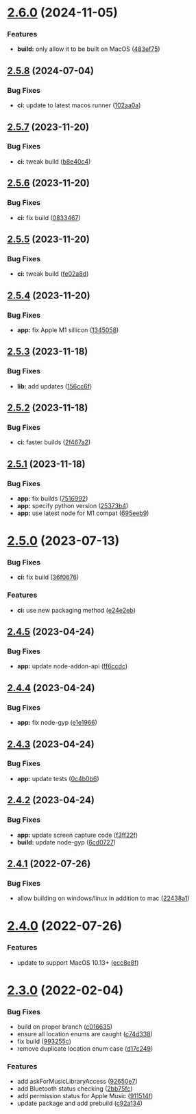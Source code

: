 # [2.6.0](https://github.com/hurdlegroup/node-mac-permissions/compare/v2.5.8...v2.6.0) (2024-11-05)


### Features

* **build:** only allow it to be built on MacOS ([483ef75](https://github.com/hurdlegroup/node-mac-permissions/commit/483ef75cd39a42af3328aa1039335a8384821654))

## [2.5.8](https://github.com/hurdlegroup/node-mac-permissions/compare/v2.5.7...v2.5.8) (2024-07-04)


### Bug Fixes

* **ci:** update to latest macos runner ([102aa0a](https://github.com/hurdlegroup/node-mac-permissions/commit/102aa0a72e6dad4c2cb4eaffe27b8628030d6905))

## [2.5.7](https://github.com/hurdlegroup/node-mac-permissions/compare/v2.5.6...v2.5.7) (2023-11-20)


### Bug Fixes

* **ci:** tweak build ([b8e40c4](https://github.com/hurdlegroup/node-mac-permissions/commit/b8e40c40a2010fd5aaccafd8d133519ca50d4274))

## [2.5.6](https://github.com/hurdlegroup/node-mac-permissions/compare/v2.5.5...v2.5.6) (2023-11-20)


### Bug Fixes

* **ci:** fix build ([0833467](https://github.com/hurdlegroup/node-mac-permissions/commit/0833467bbf32805c13b33fc4ae7b8f7cc3e8c167))

## [2.5.5](https://github.com/hurdlegroup/node-mac-permissions/compare/v2.5.4...v2.5.5) (2023-11-20)


### Bug Fixes

* **ci:** tweak build ([fe02a8d](https://github.com/hurdlegroup/node-mac-permissions/commit/fe02a8d6b6bd1da78dd90bb8e8ded1993bcffa9c))

## [2.5.4](https://github.com/hurdlegroup/node-mac-permissions/compare/v2.5.3...v2.5.4) (2023-11-20)


### Bug Fixes

* **app:** fix Apple M1 sillicon ([1345058](https://github.com/hurdlegroup/node-mac-permissions/commit/134505864623bf78f5588a408360052b37d50cf6))

## [2.5.3](https://github.com/hurdlegroup/node-mac-permissions/compare/v2.5.2...v2.5.3) (2023-11-18)


### Bug Fixes

* **lib:** add updates ([156cc6f](https://github.com/hurdlegroup/node-mac-permissions/commit/156cc6ff40aefa40e544b28bd841c97050be0c03))

## [2.5.2](https://github.com/hurdlegroup/node-mac-permissions/compare/v2.5.1...v2.5.2) (2023-11-18)


### Bug Fixes

* **ci:** faster builds ([2f467a2](https://github.com/hurdlegroup/node-mac-permissions/commit/2f467a2297bb7652c2d6e9d5ec58934955318f9d))

## [2.5.1](https://github.com/hurdlegroup/node-mac-permissions/compare/v2.5.0...v2.5.1) (2023-11-18)


### Bug Fixes

* **app:** fix builds ([7516992](https://github.com/hurdlegroup/node-mac-permissions/commit/75169927fe0e25ef3bd51f4db15aafe54eaf9fd4))
* **app:** specify python version ([25373b4](https://github.com/hurdlegroup/node-mac-permissions/commit/25373b469ef4a74bfcef9578650577671c23e262))
* **app:** use latest node for M1 compat ([695eeb9](https://github.com/hurdlegroup/node-mac-permissions/commit/695eeb96c979e370ebaa6584d24b87e7efd95200))

# [2.5.0](https://github.com/hurdlegroup/node-mac-permissions/compare/v2.4.5...v2.5.0) (2023-07-13)


### Bug Fixes

* **ci:** fix build ([36f0676](https://github.com/hurdlegroup/node-mac-permissions/commit/36f067606ef311fea6be73dd1a575a8ccee8c9c6))


### Features

* **ci:** use new packaging method ([e24e2eb](https://github.com/hurdlegroup/node-mac-permissions/commit/e24e2eb8ce2fa1955d52482a6aaa15d7a44f1851))

## [2.4.5](https://github.com/hurdlegroup/node-mac-permissions/compare/v2.4.4...v2.4.5) (2023-04-24)


### Bug Fixes

* **app:** update node-addon-api ([ff6ccdc](https://github.com/hurdlegroup/node-mac-permissions/commit/ff6ccdc588d247830730326f6577e67cfbf0b370))

## [2.4.4](https://github.com/hurdlegroup/node-mac-permissions/compare/v2.4.3...v2.4.4) (2023-04-24)


### Bug Fixes

* **app:** fix node-gyp ([e1e1966](https://github.com/hurdlegroup/node-mac-permissions/commit/e1e1966179741d7332a1ac047ee879c9e8fb4a75))

## [2.4.3](https://github.com/hurdlegroup/node-mac-permissions/compare/v2.4.2...v2.4.3) (2023-04-24)


### Bug Fixes

* **app:** update tests ([0c4b0b6](https://github.com/hurdlegroup/node-mac-permissions/commit/0c4b0b6e7bfb5908e0fb873ece878c0780c2e7a1))

## [2.4.2](https://github.com/hurdlegroup/node-mac-permissions/compare/v2.4.1...v2.4.2) (2023-04-24)


### Bug Fixes

* **app:** update screen capture code ([f3ff22f](https://github.com/hurdlegroup/node-mac-permissions/commit/f3ff22fa4e92ea1b075a47b07f66c7d9c17e4525))
* **build:** update node-gyp ([6cd0727](https://github.com/hurdlegroup/node-mac-permissions/commit/6cd0727919ea722727f65c5c4d10f28722e270df))

## [2.4.1](https://github.com/hurdlegroup/node-mac-permissions/compare/v2.4.0...v2.4.1) (2022-07-26)


### Bug Fixes

* allow building on windows/linux in addition to mac ([22438a1](https://github.com/hurdlegroup/node-mac-permissions/commit/22438a11ba53deb961baa0aae74d9ca7a3777fbe))

# [2.4.0](https://github.com/hurdlegroup/node-mac-permissions/compare/v2.3.0...v2.4.0) (2022-07-26)


### Features

* update to support MacOS 10.13+ ([ecc8e8f](https://github.com/hurdlegroup/node-mac-permissions/commit/ecc8e8fc4d0cff37f02ee0b2677920dddc732605))

# [2.3.0](https://github.com/hurdlegroup/node-mac-permissions/compare/v2.2.0...v2.3.0) (2022-02-04)


### Bug Fixes

* build on proper branch ([c016635](https://github.com/hurdlegroup/node-mac-permissions/commit/c016635ef0a59dd66fe089f44a1f69dc2c3d78ca))
* ensure all location enums are caught ([c74d338](https://github.com/hurdlegroup/node-mac-permissions/commit/c74d338c4e86d85181e8f51b50624f5e61024889))
* fix build ([993255c](https://github.com/hurdlegroup/node-mac-permissions/commit/993255c5aa47f286a997f79874d55184fa17402d))
* remove duplicate location enum case ([d17c249](https://github.com/hurdlegroup/node-mac-permissions/commit/d17c2493921dfa0d771e06d50a694f5ede91eb1f))


### Features

* add askForMusicLibraryAccess ([92650e7](https://github.com/hurdlegroup/node-mac-permissions/commit/92650e763b1ddc83ca67e5cd94e0f551413dbd6e))
* add Bluetooth status checking ([2bb75fc](https://github.com/hurdlegroup/node-mac-permissions/commit/2bb75fc4a6bb10b363b69c91a86334826c32cd5c))
* add permission status for Apple Music ([911514f](https://github.com/hurdlegroup/node-mac-permissions/commit/911514f04d3cb9f15ed4de5dd5bbd27d435b7e0a))
* update package and add prebuild ([c92a134](https://github.com/hurdlegroup/node-mac-permissions/commit/c92a134a8e8fb1dcac39a3f32690f3d6d956e98e))
